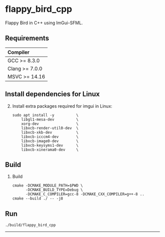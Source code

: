 # flappy_bird_cpp

Flappy Bird in C++ using ImGui-SFML.

## Requirements

| Compiler             | 
| :------------------- | 
| GCC >= 8.3.0         | 
| Clang >= 7.0.0       | 
| MSVC >= 14.16        | 


## Install dependencies for Linux

2. Install extra packages required for imgui in Linux:

    ```shell
    sudo apt install -y          \
        libgl1-mesa-dev          \
        xorg-dev                 \
        libxcb-render-util0-dev  \
        libxcb-xkb-dev           \
        libxcb-icccm4-dev        \
        libxcb-image0-dev        \
        libxcb-keysyms1-dev      \
        libxcb-xinerama0-dev     \
    ```

## Build

1. Build
   
    ````
    cmake -DCMAKE_MODULE_PATH=$PWD \
          -DCMAKE_BUILD_TYPE=Debug \
          -DCMAKE_C_COMPILER=gcc-8 -DCMAKE_CXX_COMPILER=g++-8 ..
    cmake --build ./ -- -j8
    ````

## Run 

    ./build/flappy_bird_cpp

---

